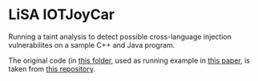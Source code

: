 # LiSA IOTJoyCar 

Running a taint analysis to detect possible cross-language injection vulnerabilites on a sample C++ and Java program.

The original code (in [this folder](/original/), used as running example in [this paper](http://dx.doi.org/10.14279/tuj.eceasst.77.1104), is taken from [this repository](https://github.com/amitmandalnitdgp/IOTJoyCar).


